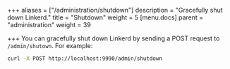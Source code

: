 +++
aliases = ["/administration/shutdown"]
description = "Gracefully shut down Linkerd."
title = "Shutdown"
weight = 5
[menu.docs]
parent = "administration"
weight = 39

+++
You can gracefully shut down Linkerd by sending a POST request to
`/admin/shutown`. For example:

```bash
curl -X POST http://localhost:9990/admin/shutdown
```